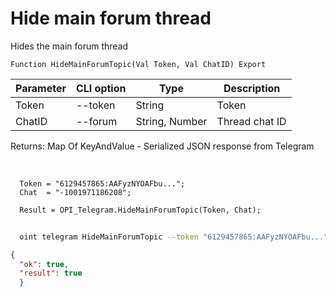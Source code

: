 ﻿---
sidebar_position: 7
---

# Hide main forum thread
 Hides the main forum thread



`Function HideMainForumTopic(Val Token, Val ChatID) Export`

  | Parameter | CLI option | Type | Description |
  |-|-|-|-|
  | Token | --token | String | Token |
  | ChatID | --forum | String, Number | Thread chat ID |

  
  Returns:  Map Of KeyAndValue - Serialized JSON response from Telegram

<br/>




```bsl title="Code example"
  Token = "6129457865:AAFyzNYOAFbu...";
  Chat  = "-1001971186208";
  
  Result = OPI_Telegram.HideMainForumTopic(Token, Chat);
```



```sh title="CLI command example"
    
  oint telegram HideMainForumTopic --token "6129457865:AAFyzNYOAFbu..." --forum %forum%

```

```json title="Result"
{
  "ok": true,
  "result": true
  }
```
